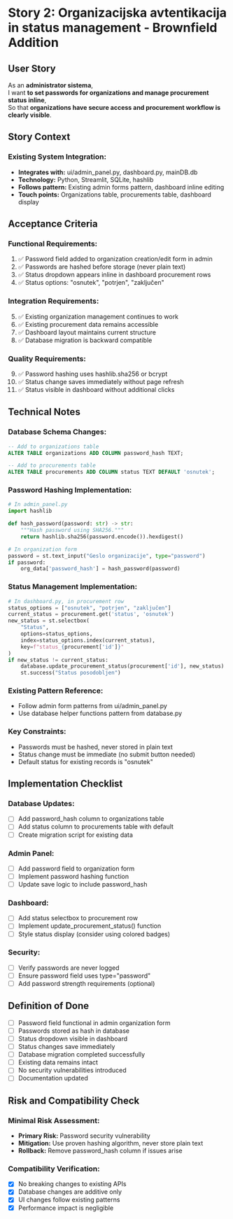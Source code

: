 # Story 2: Organizacijska avtentikacija in status management - Brownfield Addition

## User Story
As an **administrator sistema**,  
I want **to set passwords for organizations and manage procurement status inline**,  
So that **organizations have secure access and procurement workflow is clearly visible**.

## Story Context

### Existing System Integration:
- **Integrates with:** ui/admin_panel.py, dashboard.py, mainDB.db
- **Technology:** Python, Streamlit, SQLite, hashlib
- **Follows pattern:** Existing admin forms pattern, dashboard inline editing
- **Touch points:** Organizations table, procurements table, dashboard display

## Acceptance Criteria

### Functional Requirements:
1. ✅ Password field added to organization creation/edit form in admin
2. ✅ Passwords are hashed before storage (never plain text)
3. ✅ Status dropdown appears inline in dashboard procurement rows
4. ✅ Status options: "osnutek", "potrjen", "zaključen"

### Integration Requirements:
5. ✅ Existing organization management continues to work
6. ✅ Existing procurement data remains accessible
7. ✅ Dashboard layout maintains current structure
8. ✅ Database migration is backward compatible

### Quality Requirements:
9. ✅ Password hashing uses hashlib.sha256 or bcrypt
10. ✅ Status change saves immediately without page refresh
11. ✅ Status visible in dashboard without additional clicks

## Technical Notes

### Database Schema Changes:
```sql
-- Add to organizations table
ALTER TABLE organizations ADD COLUMN password_hash TEXT;

-- Add to procurements table  
ALTER TABLE procurements ADD COLUMN status TEXT DEFAULT 'osnutek';
```

### Password Hashing Implementation:
```python
# In admin_panel.py
import hashlib

def hash_password(password: str) -> str:
    """Hash password using SHA256."""
    return hashlib.sha256(password.encode()).hexdigest()

# In organization form
password = st.text_input("Geslo organizacije", type="password")
if password:
    org_data['password_hash'] = hash_password(password)
```

### Status Management Implementation:
```python
# In dashboard.py, in procurement row
status_options = ["osnutek", "potrjen", "zaključen"]
current_status = procurement.get('status', 'osnutek')
new_status = st.selectbox(
    "Status",
    options=status_options,
    index=status_options.index(current_status),
    key=f"status_{procurement['id']}"
)
if new_status != current_status:
    database.update_procurement_status(procurement['id'], new_status)
    st.success("Status posodobljen")
```

### Existing Pattern Reference:
- Follow admin form patterns from ui/admin_panel.py
- Use database helper functions pattern from database.py

### Key Constraints:
- Passwords must be hashed, never stored in plain text
- Status change must be immediate (no submit button needed)
- Default status for existing records is "osnutek"

## Implementation Checklist

### Database Updates:
- [ ] Add password_hash column to organizations table
- [ ] Add status column to procurements table with default
- [ ] Create migration script for existing data

### Admin Panel:
- [ ] Add password field to organization form
- [ ] Implement password hashing function
- [ ] Update save logic to include password_hash

### Dashboard:
- [ ] Add status selectbox to procurement row
- [ ] Implement update_procurement_status() function
- [ ] Style status display (consider using colored badges)

### Security:
- [ ] Verify passwords are never logged
- [ ] Ensure password field uses type="password"
- [ ] Add password strength requirements (optional)

## Definition of Done
- [ ] Password field functional in admin organization form
- [ ] Passwords stored as hash in database
- [ ] Status dropdown visible in dashboard
- [ ] Status changes save immediately
- [ ] Database migration completed successfully
- [ ] Existing data remains intact
- [ ] No security vulnerabilities introduced
- [ ] Documentation updated

## Risk and Compatibility Check

### Minimal Risk Assessment:
- **Primary Risk:** Password security vulnerability
- **Mitigation:** Use proven hashing algorithm, never store plain text
- **Rollback:** Remove password_hash column if issues arise

### Compatibility Verification:
- [x] No breaking changes to existing APIs
- [x] Database changes are additive only
- [x] UI changes follow existing patterns
- [x] Performance impact is negligible